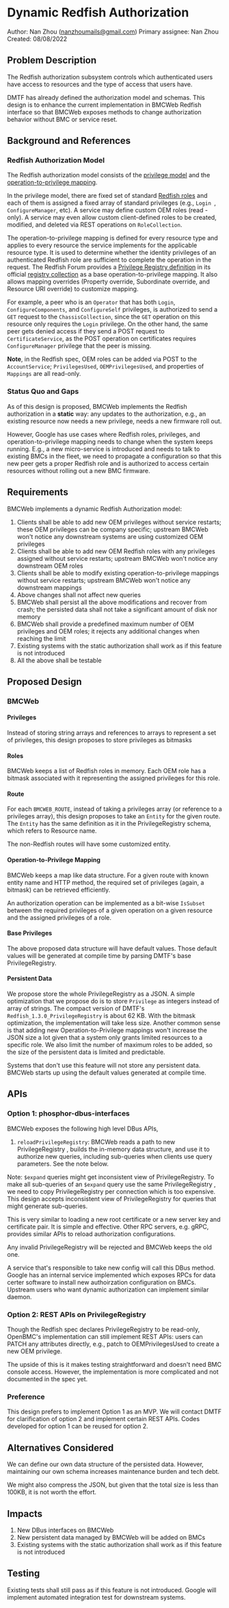 # Dynamic Redfish Authorization
Author: Nan Zhou (nanzhoumails@gmail.com)
Primary assignee: Nan Zhou
Created: 08/08/2022

## Problem Description

The Redfish authorization subsystem controls which authenticated users have
access to resources and the type of access that users have.

DMTF has already defined the authorization model and schemas. This design is
to enhance the current implementation in BMCWeb Redfish interface so that
BMCWeb exposes methods to change authorization behavior without BMC or
service reset.

## Background and References

### Redfish Authorization Model
The Redfish authorization model consists of the [privilege model](https://redfish.dmtf.org/schemas/DSP0266_1.15.1.html#privilege-model) and
the [operation-to-privilege mapping](https://redfish.dmtf.org/schemas/DSP0266_1.15.1.html#redfish-service-operation-to-privilege-mapping).

In the privilege model, there are fixed set of standard [Redfish roles](https://redfish.dmtf.org/schemas/DSP0266_1.15.1.html#roles) and
each of them is assigned a fixed array of standard privileges (e.g., `Login
`, `ConfigureManager`, etc). A service may define custom OEM roles (read
-only). A service may even allow custom client-defined roles to be created,
modified, and deleted via REST operations on `RoleCollection`.

The operation-to-privilege mapping is defined for every resource type
and applies to every resource the service implements for the applicable
resource type. It is used to determine whether the identity privileges of an
authenticated Redfish role are sufficient to complete the operation in the
request. The Redfish Forum provides a [Privilege Registry definition](https://redfish.dmtf.org/registries/v1/Redfish_1.3.0_PrivilegeRegistry.json) in
its official [registry collection](https://redfish.dmtf.org/registries/) as a base
operation-to-privilege mapping. It also allows mapping overrides (Property
override, Subordinate override, and Resource URI override) to customize
mapping.

For example, a peer who is an `Operator` that has both `Login`,
`ConfigureComponents`, and `ConfigureSelf` privileges, is authorized to send
a `GET` request to the `ChassisCollection`, since the `GET` operation on this
resource only requires the `Login` privilege. On the other hand, the same peer
gets denied access if they send a POST request to `CertificateService`, as
the POST operation on certificates requires `ConfigureManager` privilege that
the peer is missing.

**Note**, in the Redfish spec, OEM roles can be added via POST to the
`AccountService`; `PrivilegesUsed`, `OEMPrivilegesUsed`, and properties of
`Mappings` are all read-only.

### Status Quo and Gaps

As of this design is proposed, BMCWeb implements the Redfish authorization
in a **static** way: any updates to the authorization, e.g., an existing
resource now needs a new privilege, needs a new firmware roll out.

However, Google has use cases where Redfish roles, privileges, and
operation-to-privilege mapping needs to change when the system keeps running.
E.g., a new micro-service is introduced and needs to talk to existing BMCs in
the fleet, we need to propagate a configuration so that this new peer gets a
proper Redfish role and is authorized to access certain resources without
rolling out a new BMC firmware.

## Requirements

BMCWeb implements a dynamic Redfish Authorization model:

1. Clients shall be able to add new OEM privileges without service
restarts; these OEM privileges can be company specific; upstream BMCWeb
won't notice any downstream systems are using customized OEM privileges
2. Clients shall be able to add new OEM Redfish roles with any
privileges assigned without service restarts; upstream BMCWeb won't notice
any downstream OEM roles
3. Clients shall be able to modify existing operation-to-privilege
mappings without service restarts; upstream BMCWeb won't notice any
downstream mappings
4. Above changes shall not affect new queries
5. BMCWeb shall persist all the above modifications and recover from crash; the
persisted data shall not take a significant amount of disk nor memory
6. BMCWeb shall provide a predefined maximum number of OEM privileges
and OEM roles; it rejects any additional changes when reaching the limit
7. Existing systems with the static authorization shall work as if this feature
is not introduced
8. All the above shall be testable

## Proposed Design

### BMCWeb

#### Privileges
Instead of storing string arrays and references to arrays to represent a
set of privileges, this design proposes to store privileges as bitmasks

#### Roles
BMCWeb keeps a list of Redfish roles in memory. Each OEM role has a bitmask
associated with it representing the assigned privileges for this role.

#### Route
For each `BMCWEB_ROUTE`, instead of taking a privileges array (or reference to
a privileges array), this design proposes to take an `Entity` for the given
route. The `Entity` has the same definition as it in the PrivilegeRegistry
schema, which refers to Resource name.

The non-Redfish routes will have some customized entity.

#### Operation-to-Privilege Mapping
BMCWeb keeps a map like data structure. For a given route with known entity
name and HTTP method, the required set of privileges (again, a bitmask) can be
retrieved efficiently.

An authorization operation can be implemented as a bit-wise `IsSubset` between
the required privileges of a given operation on a given resource and the
assigned privileges of a role.

#### Base Privileges

The above proposed data structure will have default values. Those default
values will be generated at compile time by parsing DMTF's base
PrivilegeRegistry.

#### Persistent Data
We propose store the whole PrivilegeRegistry as a JSON. A simple optimization
that we propose do is to store `Privilege` as integers instead of array of
strings. The compact version of DMTF's `Redfish_1.3.0_PrivilegeRegistry` is
about 62 KB. With the bitmask optimization, the implementation will take less
size. Another common sense is that adding new Operation-to-Privilege mappings
won't increase the JSON size a lot given that a system only grants limited
resources to a specific role. We also limit the number of maximum roles to be
added, so the size of the persistent data is limited and predictable.

Systems that don't use this feature will not store any persistent data. BMCWeb
starts up using the default values generated at compile time.

## APIs

### Option 1: phosphor-dbus-interfaces
BMCWeb exposes the following high level DBus APIs,

1. `reloadPrivilegeRegistry`: BMCWeb reads a path to new PrivilegeRegistry
, builds the in-memory data structure, and use it to authorize new queries,
including sub-queries when clients use query parameters. See the note below.

Note: `$expand` queries might get inconsistent view of PrivilegeRegistry. To
make all sub-queries of an `$expand` query use the same PrivilegeRegistry
, we need to copy PrivilegeRegistry per connection which is too expensive. This
design accepts inconsistent view of PrivilegeRegistry for queries that might
generate sub-queries.

This is very similar to loading a new root certificate or a new server key
and certificate pair. It is simple and effective. Other RPC servers, e.g. gRPC,
provides similar APIs to reload authorization configurations.

Any invalid PrivilegeRegistry will be rejected and BMCWeb keeps the old one.

A service that's responsible to take new config will call this DBus method.
Google has an internal service implemented which exposes RPCs for data
certer software to install new authoirzation configuration on BMCs.
Upstream users who want dynamic authorization can implement similar daemon.

### Option 2: REST APIs on PrivilegeRegistry
Though the Redfish spec declares PrivilegeRegistry to be read-only, OpenBMC's
implementation can still implement REST APIs: users can PATCH any attributes
directly, e.g., patch to OEMPrivilegesUsed to create a new OEM privilege.

The upside of this is it makes testing straightforward and doesn't need BMC
console access. However, the implementation is more complicated and not
documented in the spec yet.

### Preference
This design prefers to implement Option 1 as an MVP. We will contact DMTF for
clarification of option 2 and implement certain REST APIs. Codes developed
for option 1 can be reused for option 2.

## Alternatives Considered
We can define our own data structure of the persisted data. However,
maintaining our own schema increases maintenance burden and tech debt.

We might also compress the JSON, but given that the total size is less than
100KB, it is not worth the effort.

## Impacts
1. New DBus interfaces on BMCWeb
2. New persistent data managed by BMCWeb will be added on BMCs
3. Existing systems with the static authorization shall work as if this
feature is not introduced

## Testing
Existing tests shall still pass as if this feature is not introduced.
Google will implement automated integration test for downstream systems.

